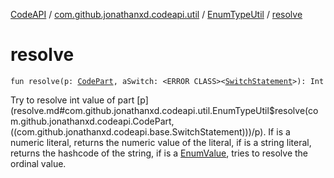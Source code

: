 [CodeAPI](../../index.md) / [com.github.jonathanxd.codeapi.util](../index.md) / [EnumTypeUtil](index.md) / [resolve](.)

# resolve

`fun resolve(p: `[`CodePart`](../../com.github.jonathanxd.codeapi/-code-part/index.md)`, aSwitch: <ERROR CLASS><`[`SwitchStatement`](../../com.github.jonathanxd.codeapi.base/-switch-statement/index.md)`>): Int`

Try to resolve int value of part [p](resolve.md#com.github.jonathanxd.codeapi.util.EnumTypeUtil$resolve(com.github.jonathanxd.codeapi.CodePart, ((com.github.jonathanxd.codeapi.base.SwitchStatement)))/p). If is a numeric literal, returns the numeric value of
the literal, if is a string literal, returns the hashcode of the string, if is a [EnumValue](../../com.github.jonathanxd.codeapi.base/-enum-value/index.md), tries
to resolve the ordinal value.

